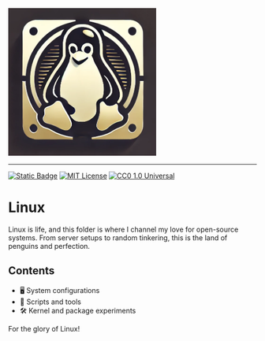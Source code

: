 <img src="images/linux.png" alt="Glorious Linux" width="300">

---


[![Static Badge](https://img.shields.io/badge/glorious-disaster-blue?labelColor=purple)](https://github.com/gloriousdisaster)
[![MIT License](https://img.shields.io/badge/license-MIT-yellow)](https://opensource.org/licenses/MIT)
[![CC0 1.0 Universal](https://img.shields.io/badge/license-CC0_1.0-lightgrey)](https://creativecommons.org/publicdomain/zero/1.0/)

# Linux

Linux is life, and this folder is where I channel my love for open-source systems. From server setups to random tinkering, this is the land of penguins and perfection.

## Contents

- 🖥️ System configurations
- 📜 Scripts and tools
- 🛠️ Kernel and package experiments

For the glory of Linux!
